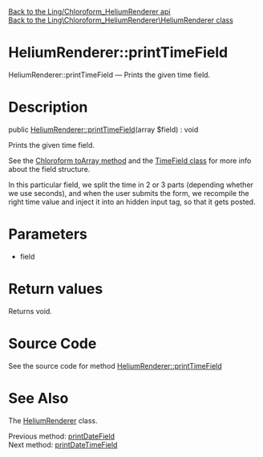 [Back to the Ling/Chloroform_HeliumRenderer api](https://github.com/lingtalfi/Chloroform_HeliumRenderer/blob/master/doc/api/Ling/Chloroform_HeliumRenderer.md)<br>
[Back to the Ling\Chloroform_HeliumRenderer\HeliumRenderer class](https://github.com/lingtalfi/Chloroform_HeliumRenderer/blob/master/doc/api/Ling/Chloroform_HeliumRenderer/HeliumRenderer.md)


HeliumRenderer::printTimeField
================



HeliumRenderer::printTimeField — Prints the given time field.




Description
================


public [HeliumRenderer::printTimeField](https://github.com/lingtalfi/Chloroform_HeliumRenderer/blob/master/doc/api/Ling/Chloroform_HeliumRenderer/HeliumRenderer/printTimeField.md)(array $field) : void




Prints the given time field.

See the [Chloroform toArray method](https://github.com/lingtalfi/Chloroform/blob/master/doc/api/Ling/Chloroform/Form/Chloroform/toArray.md) and the [TimeField class](https://github.com/lingtalfi/Chloroform/blob/master/doc/api/Ling/Chloroform/Field/TimeField.md) for more info about the field structure.

In this particular field, we split the time in 2 or 3 parts (depending whether we use seconds),
and when the user submits the form, we recompile the right time value and inject it into an hidden input tag,
so that it gets posted.




Parameters
================


- field

    


Return values
================

Returns void.








Source Code
===========
See the source code for method [HeliumRenderer::printTimeField](https://github.com/lingtalfi/Chloroform_HeliumRenderer/blob/master/HeliumRenderer.php#L636-L710)


See Also
================

The [HeliumRenderer](https://github.com/lingtalfi/Chloroform_HeliumRenderer/blob/master/doc/api/Ling/Chloroform_HeliumRenderer/HeliumRenderer.md) class.

Previous method: [printDateField](https://github.com/lingtalfi/Chloroform_HeliumRenderer/blob/master/doc/api/Ling/Chloroform_HeliumRenderer/HeliumRenderer/printDateField.md)<br>Next method: [printDateTimeField](https://github.com/lingtalfi/Chloroform_HeliumRenderer/blob/master/doc/api/Ling/Chloroform_HeliumRenderer/HeliumRenderer/printDateTimeField.md)<br>

